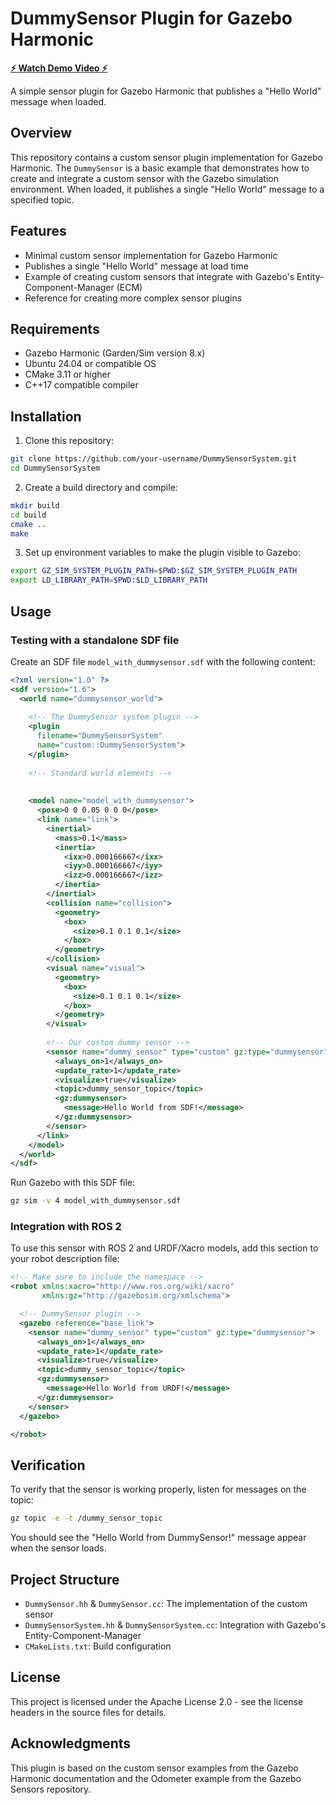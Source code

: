 # DummySensor Plugin for Gazebo Harmonic

**[⚡ Watch Demo Video ⚡](https://youtu.be/oGc9NSYwBGg)**

A simple sensor plugin for Gazebo Harmonic that publishes a "Hello World" message when loaded.

## Overview

This repository contains a custom sensor plugin implementation for Gazebo Harmonic. The `DummySensor` is a basic example that demonstrates how to create and integrate a custom sensor with the Gazebo simulation environment. When loaded, it publishes a single "Hello World" message to a specified topic.

## Features

- Minimal custom sensor implementation for Gazebo Harmonic
- Publishes a single "Hello World" message at load time
- Example of creating custom sensors that integrate with Gazebo's Entity-Component-Manager (ECM)
- Reference for creating more complex sensor plugins

## Requirements

- Gazebo Harmonic (Garden/Sim version 8.x)
- Ubuntu 24.04 or compatible OS
- CMake 3.11 or higher
- C++17 compatible compiler

## Installation

1. Clone this repository:

```bash
git clone https://github.com/your-username/DummySensorSystem.git
cd DummySensorSystem
```

2. Create a build directory and compile:

```bash
mkdir build
cd build
cmake ..
make
```

3. Set up environment variables to make the plugin visible to Gazebo:

```bash
export GZ_SIM_SYSTEM_PLUGIN_PATH=$PWD:$GZ_SIM_SYSTEM_PLUGIN_PATH
export LD_LIBRARY_PATH=$PWD:$LD_LIBRARY_PATH
```

## Usage

### Testing with a standalone SDF file

Create an SDF file `model_with_dummysensor.sdf` with the following content:

```xml
<?xml version="1.0" ?>
<sdf version="1.6">
  <world name="dummysensor_world">
    
    <!-- The DummySensor system plugin -->
    <plugin
      filename="DummySensorSystem"
      name="custom::DummySensorSystem">
    </plugin>
    
    <!-- Standard world elements -->
    
    
    <model name="model_with_dummysensor">
      <pose>0 0 0.05 0 0 0</pose>
      <link name="link">
        <inertial>
          <mass>0.1</mass>
          <inertia>
            <ixx>0.000166667</ixx>
            <iyy>0.000166667</iyy>
            <izz>0.000166667</izz>
          </inertia>
        </inertial>
        <collision name="collision">
          <geometry>
            <box>
              <size>0.1 0.1 0.1</size>
            </box>
          </geometry>
        </collision>
        <visual name="visual">
          <geometry>
            <box>
              <size>0.1 0.1 0.1</size>
            </box>
          </geometry>
        </visual>
        
        <!-- Our custom dummy sensor -->
        <sensor name="dummy_sensor" type="custom" gz:type="dummysensor">
          <always_on>1</always_on>
          <update_rate>1</update_rate>
          <visualize>true</visualize>
          <topic>dummy_sensor_topic</topic>
          <gz:dummysensor>
            <message>Hello World from SDF!</message>
          </gz:dummysensor>
        </sensor>
      </link>
    </model>
  </world>
</sdf>
```

Run Gazebo with this SDF file:

```bash
gz sim -v 4 model_with_dummysensor.sdf
```

### Integration with ROS 2

To use this sensor with ROS 2 and URDF/Xacro models, add this section to your robot description file:

```xml
<!-- Make sure to include the namespace -->
<robot xmlns:xacro="http://www.ros.org/wiki/xacro"
       xmlns:gz="http://gazebosim.org/xmlschema">

  <!-- DummySensor plugin -->
  <gazebo reference="base_link">
    <sensor name="dummy_sensor" type="custom" gz:type="dummysensor">
      <always_on>1</always_on>
      <update_rate>1</update_rate>
      <visualize>true</visualize>
      <topic>dummy_sensor_topic</topic>
      <gz:dummysensor>
        <message>Hello World from URDF!</message>
      </gz:dummysensor>
    </sensor>
  </gazebo>

</robot>
```

## Verification

To verify that the sensor is working properly, listen for messages on the topic:

```bash
gz topic -e -t /dummy_sensor_topic
```

You should see the "Hello World from DummySensor!" message appear when the sensor loads.

## Project Structure

- `DummySensor.hh` & `DummySensor.cc`: The implementation of the custom sensor
- `DummySensorSystem.hh` & `DummySensorSystem.cc`: Integration with Gazebo's Entity-Component-Manager
- `CMakeLists.txt`: Build configuration

## License

This project is licensed under the Apache License 2.0 - see the license headers in the source files for details.

## Acknowledgments

This plugin is based on the custom sensor examples from the Gazebo Harmonic documentation and the Odometer example from the Gazebo Sensors repository.